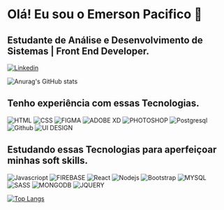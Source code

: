 # Olá! Eu sou o Emerson Pacifico 👋

## Estudante de Análise e Desenvolvimento de Sistemas | Front End Developer.


[![Linkedin](https://img.shields.io/badge/LinkedIn-0077B5?style=for-the-badge&logo=linkedin&logoColor=white)](https://www.linkedin.com/in/emersonpacifico/)





![Anurag's GitHub stats](https://github-readme-stats.vercel.app/api?username=emersonpacifico&show_icons=true&theme=radical)



## Tenho experiência com essas Tecnologias.


![HTML](https://img.shields.io/badge/HTML5-E34F26?style=for-the-badge&logo=html5&logoColor=white)
![CSS](https://img.shields.io/badge/CSS3-1572B6?style=for-the-badge&logo=css3&logoColor=white)
![FIGMA](https://img.shields.io/badge/Figma-F24E1E?style=for-the-badge&logo=figma&logoColor=white)
![ADOBE XD](https://img.shields.io/badge/Adobe%20XD-470137?style=for-the-badge&logo=Adobe%20XD&logoColor=#FF61F6)
![PHOTOSHOP](https://img.shields.io/badge/Adobe%20Photoshop-31A8FF?style=for-the-badge&logo=Adobe%20Photoshop&logoColor=black)
![Postgresql](https://img.shields.io/badge/PostgreSQL-316192?style=for-the-badge&logo=postgresql&logoColor=white)
![Github](https://img.shields.io/badge/GitHub-100000?style=for-the-badge&logo=github&logoColor=white)
![UI DESIGN](https://img.shields.io/badge/UI%20DESIGN-470137?style=for-the-badge&logo=UI%20DESIGN&logoColor=#FF61F6)


## Estudando essas Tecnologias para aperfeiçoar minhas soft skills.


![Javascriopt](https://img.shields.io/badge/JavaScript-F7DF1E?style=for-the-badge&logo=javascript&logoColor=black)
![FIREBASE]([https://img.shields.io/badge-20232A?style=for-the-badge&logo=react&logoColor=61DAFB](https://img.shields.io/badge/Brave-FF1B2D?style=for-the-badge&logo=Brave&logoColor=white))
![React](https://img.shields.io/badge/React-20232A?style=for-the-badge&logo=react&logoColor=61DAFB)
![Nodejs](https://img.shields.io/badge/Node.js-43853D?style=for-the-badge&logo=node.js&logoColor=white)
![Bootstrap](https://img.shields.io/badge/Bootstrap-563D7C?style=for-the-badge&logo=bootstrap&logoColor=white)
![MYSQL](https://img.shields.io/badge/MySQL-00000F?style=for-the-badge&logo=mysql&logoColor=whiteB)
![SASS](https://img.shields.io/badge/Sass-CC6699?style=for-the-badge&logo=sass&logoColor=white)
![MONGODB](https://img.shields.io/badge/MongoDB-4EA94B?style=for-the-badge&logo=mongodb&logoColor=white)
![JQUERY](https://img.shields.io/badge/jQuery-0769AD?style=for-the-badge&logo=jquery&logoColor=white)




[![Top Langs](https://github-readme-stats.vercel.app/api/top-langs/?username=emersonpacifico&layout=demo)](https://github.com/anuraghazra/github-readme-stats)

